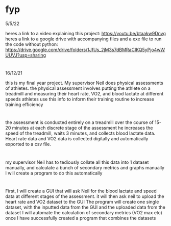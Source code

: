 # fyp

5/5/22

heres a link to a video explaining this project: https://youtu.be/btaakw9Dnvg
heres a link to a google drive with accompanying files and a exe file to run the code without python: https://drive.google.com/drive/folders/1JfUs_2jM3s7dBMRaCIKQ5yPjo4wWUUVJ?usp=sharing

#

16/12/21

this is my final year project. My supervisor Neil does physical assessments of athletes. 
the physical assessment involves putting the athlete on a treadmill and measuring their heart rate, VO2, and blood lactate at different speeds
athletes use this info to inform their training routine to increase training efficiency
#
the assessment is conducted entirely on a treadmill over the course of 15-20 minutes
at each discrete stage of the assessment he increases the speed of the treadmill, waits 3 minutes, and collects blood lactate data.
Heart rate data and VO2 data is collected digitally and automatically exported to a csv file. 
#
my supervisor Neil has to tediously collate all this data into 1 dataset manually, and calculate a bunch of secondary metrics and graphs manually
I will create a program to do this automatically
#
First, I will create a GUI that will ask Neil for the blood lactate and speed data at different stages of the assessment.
it will then ask neil to upload the heart rate and VO2 dataset to the GUI
The program will create one single dataset, with the inputted data from the GUI and the uploaded data from the dataset
I will automate the calculation of secondary metrics (VO2 max etc) once I have successfully created a program that combines the datasets
